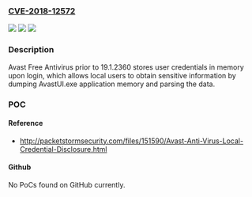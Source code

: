 ### [CVE-2018-12572](https://cve.mitre.org/cgi-bin/cvename.cgi?name=CVE-2018-12572)
![](https://img.shields.io/static/v1?label=Product&message=n%2Fa&color=blue)
![](https://img.shields.io/static/v1?label=Version&message=n%2Fa&color=blue)
![](https://img.shields.io/static/v1?label=Vulnerability&message=n%2Fa&color=brighgreen)

### Description

Avast Free Antivirus prior to 19.1.2360 stores user credentials in memory upon login, which allows local users to obtain sensitive information by dumping AvastUI.exe application memory and parsing the data.

### POC

#### Reference
- http://packetstormsecurity.com/files/151590/Avast-Anti-Virus-Local-Credential-Disclosure.html

#### Github
No PoCs found on GitHub currently.


